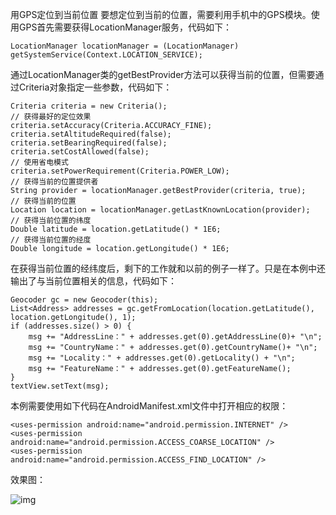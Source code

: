 用GPS定位到当前位置
要想定位到当前的位置，需要利用手机中的GPS模块。使用GPS首先需要获得LocationManager服务，代码如下：
```  
LocationManager locationManager = (LocationManager) getSystemService(Context.LOCATION_SERVICE);
```
通过LocationManager类的getBestProvider方法可以获得当前的位置，但需要通过Criteria对象指定一些参数，代码如下：
```  
Criteria criteria = new Criteria();
// 获得最好的定位效果 
criteria.setAccuracy(Criteria.ACCURACY_FINE);
criteria.setAltitudeRequired(false);
criteria.setBearingRequired(false);
criteria.setCostAllowed(false);
// 使用省电模式 
criteria.setPowerRequirement(Criteria.POWER_LOW);
// 获得当前的位置提供者 
String provider = locationManager.getBestProvider(criteria, true);
// 获得当前的位置 
Location location = locationManager.getLastKnownLocation(provider);
// 获得当前位置的纬度 
Double latitude = location.getLatitude() * 1E6;
// 获得当前位置的经度 
Double longitude = location.getLongitude() * 1E6;
```
在获得当前位置的经纬度后，剩下的工作就和以前的例子一样了。只是在本例中还输出了与当前位置相关的信息，代码如下：
```  
Geocoder gc = new Geocoder(this);
List<Address> addresses = gc.getFromLocation(location.getLatitude(), location.getLongitude(), 1);
if (addresses.size() > 0) { 
	msg += "AddressLine：" + addresses.get(0).getAddressLine(0)+ "\n";
	msg += "CountryName：" + addresses.get(0).getCountryName()+ "\n";
	msg += "Locality：" + addresses.get(0).getLocality() + "\n";
	msg += "FeatureName：" + addresses.get(0).getFeatureName();
} 
textView.setText(msg);
```
本例需要使用如下代码在AndroidManifest.xml文件中打开相应的权限：
```  
<uses-permission android:name="android.permission.INTERNET" />
<uses-permission android:name="android.permission.ACCESS_COARSE_LOCATION" />
<uses-permission android:name="android.permission.ACCESS_FIND_LOCATION" />
```
效果图：

![img](http://emanual.github.io/md-android/img/device_gps/03_gps.jpg) 
